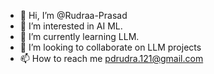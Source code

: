 - 👋 Hi, I’m @Rudraa-Prasad
- 👀 I’m interested in AI ML.
- 🌱 I’m currently learning LLM.
- 💞️ I’m looking to collaborate on LLM projects
- 📫 How to reach me pdrudra.121@gmail.com


<!---
Rudraa-Prasad/Rudraa-Prasad is a ✨ special ✨ repository because its `README.md` (this file) appears on your GitHub profile.
You can click the Preview link to take a look at your changes.
--->
